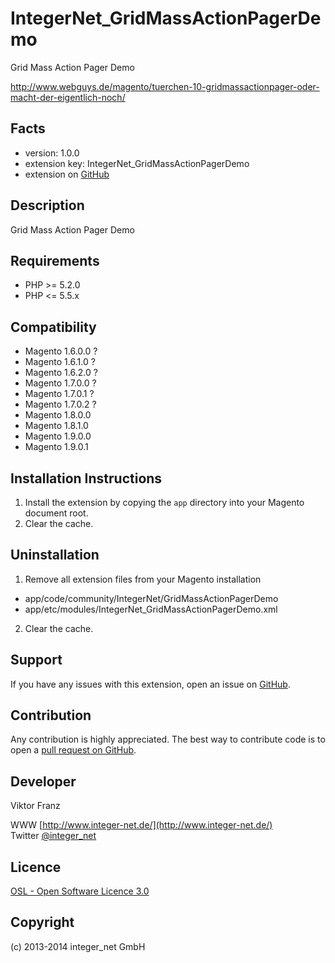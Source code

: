 IntegerNet_GridMassActionPagerDemo
==================================

Grid Mass Action Pager Demo

http://www.webguys.de/magento/tuerchen-10-gridmassactionpager-oder-macht-der-eigentlich-noch/

Facts
-----
- version: 1.0.0
- extension key: IntegerNet_GridMassActionPagerDemo
- extension on [GitHub](https://github.com/integer-net/IntegerNet_GridMassActionPagerDemo)

Description
-----------
Grid Mass Action Pager Demo

Requirements
------------
- PHP >= 5.2.0
- PHP <= 5.5.x

Compatibility
-------------
- Magento 1.6.0.0 ?
- Magento 1.6.1.0 ?
- Magento 1.6.2.0 ?
- Magento 1.7.0.0 ?
- Magento 1.7.0.1 ?
- Magento 1.7.0.2 ?
- Magento 1.8.0.0
- Magento 1.8.1.0
- Magento 1.9.0.0
- Magento 1.9.0.1

Installation Instructions
-------------------------
1. Install the extension by copying the `app` directory into your Magento document root.
2. Clear the cache.

Uninstallation
--------------
1. Remove all extension files from your Magento installation
 - app/code/community/IntegerNet/GridMassActionPagerDemo
 - app/etc/modules/IntegerNet_GridMassActionPagerDemo.xml
2. Clear the cache.

Support
-------
If you have any issues with this extension, open an issue on [GitHub](https://github.com/integer-net/IntegerNet_GridMassActionPager/issues).

Contribution
------------
Any contribution is highly appreciated. The best way to contribute code is to open a [pull request on GitHub](https://help.github.com/articles/using-pull-requests).

Developer
---------
Viktor Franz

WWW [http://www.integer-net.de/](http://www.integer-net.de/)  
Twitter [@integer_net](https://twitter.com/integer_net)

Licence
-------
[OSL - Open Software Licence 3.0](http://opensource.org/licenses/osl-3.0.php)

Copyright
---------
(c) 2013-2014 integer_net GmbH
